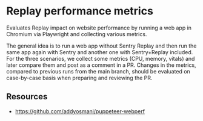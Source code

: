 # Replay performance metrics

Evaluates Replay impact on website performance by running a web app in Chromium via Playwright and collecting various metrics.

The general idea is to run a web app without Sentry Replay and then run the same app again with Sentry and another one with Sentry+Replay included.
For the three scenarios, we collect some metrics (CPU, memory, vitals) and later compare them and post as a comment in a PR.
Changes in the metrics, compared to previous runs from the main branch, should be evaluated on case-by-case basis when preparing and reviewing the PR.

## Resources

* https://github.com/addyosmani/puppeteer-webperf
